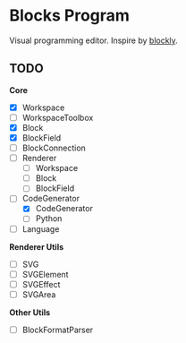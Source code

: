 # Blocks Program

Visual programming editor. Inspire by [blockly](https://github.com/google/blockly).

## TODO

**Core**

- [x] Workspace
- [ ] WorkspaceToolbox
- [x] Block
- [x] BlockField
- [ ] BlockConnection
- [ ] Renderer
  - [ ] Workspace
  - [ ] Block
  - [ ] BlockField
- [ ] CodeGenerator
  - [x] CodeGenerator
  - [ ] Python
- [ ] Language

**Renderer Utils**

- [ ] SVG
- [ ] SVGElement
- [ ] SVGEffect
- [ ] SVGArea

**Other Utils**

- [ ] BlockFormatParser
